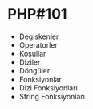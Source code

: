 # PHP#101
 
- Degiskenler
- Operatorler
- Koşullar
- Diziler
- Döngüler
- Fonksiyonlar
- Dizi Fonksiyonları
- String Fonksiyonları
